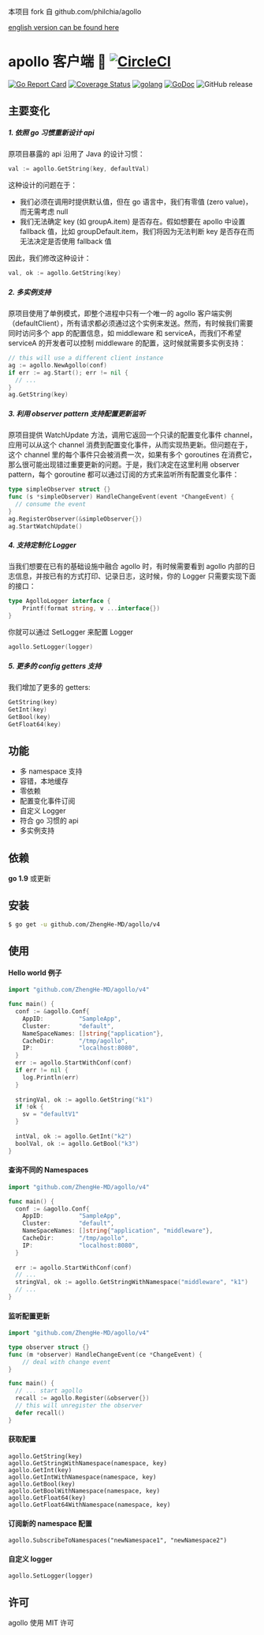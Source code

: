 本项目 fork 自 github.com/philchia/agollo

[english version can be found here](./README_EN.md)

# apollo 客户端 🚀 [![CircleCI](https://circleci.com/gh/ZhengHe-MD/agollo.svg?style=svg)](https://circleci.com/gh/ZhengHe-MD/agollo)

[![Go Report Card](https://goreportcard.com/badge/github.com/ZhengHe-MD/agollo)](https://goreportcard.com/report/github.com/ZhengHe-MD/agollo)
[![Coverage Status](https://coveralls.io/repos/github/ZhengHe-MD/agollo/badge.svg?branch=master)](https://coveralls.io/github/ZhengHe-MD/agollo?branch=master)
[![golang](https://img.shields.io/badge/Language-Go-green.svg?style=flat)](https://golang.org)
[![GoDoc](https://godoc.org/github.com/ZhengHe-MD/agollo?status.svg)](https://godoc.org/github.com/ZhengHe-MD/agollo)
![GitHub release](https://img.shields.io/github/release/ZhengHe-MD/agollo.svg)

## 主要变化

##### 1. 依照 go 习惯重新设计 api

原项目暴露的 api 沿用了 Java 的设计习惯：

```go
val := agollo.GetString(key, defaultVal)
```

这种设计的问题在于：

* 我们必须在调用时提供默认值，但在 go 语言中，我们有零值 (zero value)，而无需考虑 null
* 我们无法确定 key (如 groupA.item) 是否存在。假如想要在 apollo 中设置 fallback 值，比如 groupDefault.item，我们将因为无法判断 key 是否存在而无法决定是否使用 fallback 值

因此，我们修改这种设计：

```go
val, ok := agollo.GetString(key)
```

##### 2. 多实例支持

原项目使用了单例模式，即整个进程中只有一个唯一的 agollo 客户端实例（defaultClient），所有请求都必须通过这个实例来发送。然而，有时候我们需要同时访问多个 app 的配置信息，如 middleware 和 serviceA，而我们不希望 serviceA 的开发者可以控制 middleware 的配置，这时候就需要多实例支持：

```go
// this will use a different client instance
ag := agollo.NewAgollo(conf)
if err := ag.Start(); err != nil {
  // ...
}
ag.GetString(key)
```

##### 3. 利用 observer pattern 支持配置更新监听

原项目提供 WatchUpdate 方法，调用它返回一个只读的配置变化事件 channel，应用可以从这个 channel 消费到配置变化事件，从而实现热更新。但问题在于，这个 channel 里的每个事件只会被消费一次，如果有多个 goroutines 在消费它，那么很可能出现错过重要更新的问题。于是，我们决定在这里利用 observer pattern，每个 goroutine 都可以通过订阅的方式来监听所有配置变化事件：

```go
type simpleObserver struct {}
func (s *simpleObserver) HandleChangeEvent(event *ChangeEvent) {
  // consume the event
}
ag.RegisterObserver(&simpleObserver{})
ag.StartWatchUpdate()
```

##### 4. 支持定制化 Logger

当我们想要在已有的基础设施中融合 agollo 时，有时候需要看到 agollo 内部的日志信息，并按已有的方式打印、记录日志，这时候，你的 Logger 只需要实现下面的接口：

```go
type AgolloLogger interface {
	Printf(format string, v ...interface{})
}
```

你就可以通过 SetLogger 来配置 Logger

```go
agollo.SetLogger(logger)
```

##### 5. 更多的 config getters 支持

我们增加了更多的 getters:

```go
GetString(key)
GetInt(key)
GetBool(key)
GetFloat64(key)
```

## 功能

* 多 namespace 支持
* 容错，本地缓存
* 零依赖
* 配置变化事件订阅
* 自定义 Logger
* 符合 go 习惯的 api
* 多实例支持

## 依赖

**go 1.9** 或更新

## 安装

```sh
$ go get -u github.com/ZhengHe-MD/agollo/v4
```

## 使用

#### Hello world 例子

```go
import "github.com/ZhengHe-MD/agollo/v4"

func main() {
  conf := &agollo.Conf{
    AppID:          "SampleApp",
    Cluster:        "default",
    NameSpaceNames: []string{"application"},
    CacheDir:       "/tmp/agollo",
    IP:             "localhost:8080", 
  }
  err := agollo.StartWithConf(conf)
  if err != nil {
    log.Println(err)
  }
  
  stringVal, ok := agollo.GetString("k1")
  if !ok {
    sv = "defaultV1"
  }
  
  intVal, ok := agollo.GetInt("k2")
  boolVal, ok := agollo.GetBool("k3")
}
```

#### 查询不同的 Namespaces

```go
import "github.com/ZhengHe-MD/agollo/v4"

func main() {
  conf := &agollo.Conf{
    AppID:          "SampleApp",
    Cluster:        "default",
    NameSpaceNames: []string{"application", "middleware"},
    CacheDir:       "/tmp/agollo",
    IP:             "localhost:8080", 
  }
  
  err := agollo.StartWithConf(conf)
  // ...
  stringVal, ok := agollo.GetStringWithNamespace("middleware", "k1")
  // ...
}
```

#### 监听配置更新

```go
import "github.com/ZhengHe-MD/agollo/v4"

type observer struct {}
func (m *observer) HandleChangeEvent(ce *ChangeEvent) {
    // deal with change event
}

func main() {
  // ... start agollo
  recall := agollo.Register(&observer{})
  // this will unregister the observer
  defer recall()
}
```

#### 获取配置

```golang
agollo.GetString(key)
agollo.GetStringWithNamespace(namespace, key)
agollo.GetInt(key)
agollo.GetIntWithNamespace(namespace, key)
agollo.GetBool(key)
agollo.GetBoolWithNamespace(namespace, key)
agollo.GetFloat64(key)
agollo.GetFloat64WithNamespace(namespace, key)
```

#### 订阅新的 namespace 配置

```golang
agollo.SubscribeToNamespaces("newNamespace1", "newNamespace2")
```

#### 自定义 logger

```golang
agollo.SetLogger(logger)
```

## 许可

agollo 使用 MIT 许可
